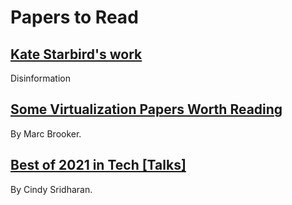 # Papers to Read

## [Kate Starbird's work](http://faculty.washington.edu/kstarbi/publications.html)

Disinformation

## [Some Virtualization Papers Worth Reading](https://brooker.co.za/blog/2020/06/08/virtualization.html)

By Marc Brooker.

## [Best of 2021 in Tech [Talks]](https://copyconstruct.medium.com/best-of-2021-in-tech-talks-331ec9454b4)

By Cindy Sridharan.
